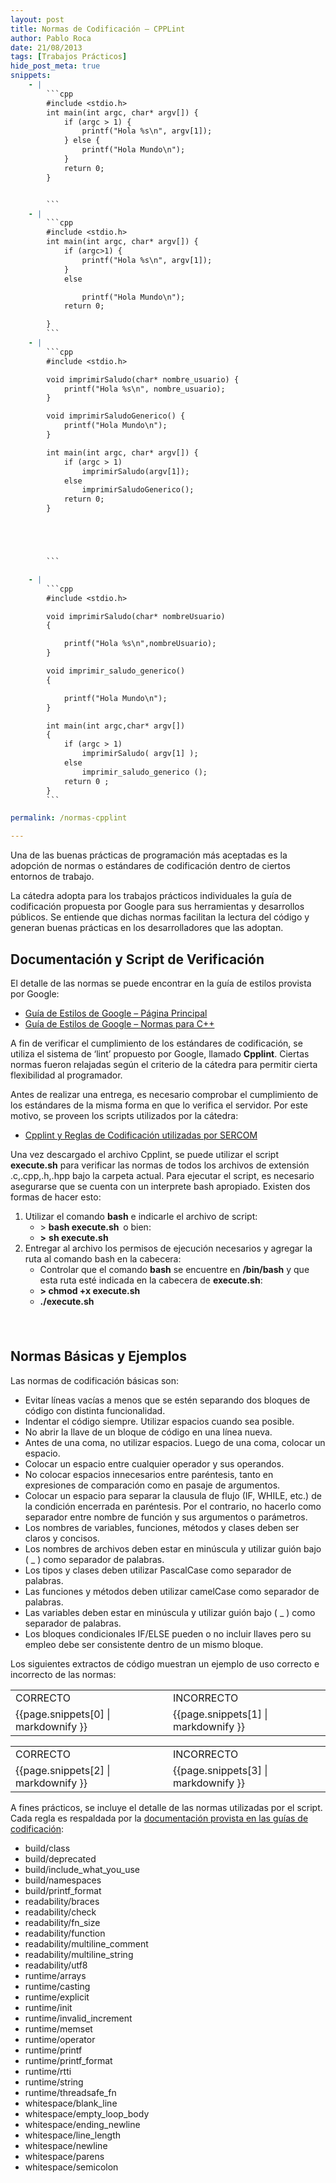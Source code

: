 ```yaml
---
layout: post
title: Normas de Codificación – CPPLint
author: Pablo Roca
date: 21/08/2013
tags: [Trabajos Prácticos] 
hide_post_meta: true
snippets: 
    - |
        ```cpp
        #include <stdio.h>
        int main(int argc, char* argv[]) {
            if (argc > 1) {
                printf("Hola %s\n", argv[1]);
            } else {
                printf("Hola Mundo\n");
            }
            return 0;
        }


        ```
    - |
        ```cpp
        #include <stdio.h>
        int main(int argc, char* argv[]) {
            if (argc>1) {
                printf("Hola %s\n", argv[1]);
            }
            else

                printf("Hola Mundo\n");
            return 0;

        }
        ```
    - |
        ```cpp
        #include <stdio.h>

        void imprimirSaludo(char* nombre_usuario) {
            printf("Hola %s\n", nombre_usuario);
        }

        void imprimirSaludoGenerico() {
            printf("Hola Mundo\n");
        }

        int main(int argc, char* argv[]) {
            if (argc > 1)
                imprimirSaludo(argv[1]);
            else
                imprimirSaludoGenerico();
            return 0;
        }





        ```

    - |
        ```cpp
        #include <stdio.h>

        void imprimirSaludo(char* nombreUsuario)
        {

            printf("Hola %s\n",nombreUsuario);
        }

        void imprimir_saludo_generico()
        {

            printf("Hola Mundo\n");
        }

        int main(int argc,char* argv[])
        {
            if (argc > 1)
                imprimirSaludo( argv[1] );
            else
                imprimir_saludo_generico ();
            return 0 ;
        }
        ```

permalink: /normas-cpplint

---
```


Una de las buenas prácticas de programación más aceptadas es la adopción de normas o estándares de codificación dentro de ciertos entornos de trabajo.

La cátedra adopta para los trabajos prácticos individuales la guía de codificación propuesta por Google para sus herramientas y desarrollos públicos. Se entiende que dichas normas facilitan la lectura del código y generan buenas prácticas en los desarrolladores que las adoptan.

## Documentación y Script de Verificación

El detalle de las normas se puede encontrar en la guía de estilos provista por Google:

<ul>
<li><a href="https://code.google.com/p/google-styleguide/">Guía de Estilos de Google – Página Principal</a></li>
<li><a href="https://google.github.io/styleguide/cppguide.html">Guía de Estilos de Google – Normas para C++</a></li>
</ul>

A fin de verificar el cumplimiento de los estándares de codificación, se utiliza el sistema de ‘lint’ propuesto por Google, llamado <strong>Cpplint</strong>. Ciertas normas fueron relajadas según el criterio de la cátedra para permitir cierta flexibilidad al programador.

Antes de realizar una entrega, es necesario comprobar el cumplimiento de los estándares de la misma forma en que lo verifica el servidor. Por este motivo, se proveen los scripts utilizados por la cátedra:

<ul>
<li><a href="/assets/2013/08/cpplint.zip">Cpplint y Reglas de Codificación utilizadas por SERCOM</a></li>
</ul>

Una vez descargado el archivo Cpplint, se puede utilizar el script <strong>execute.sh</strong> para verificar las normas de todos los archivos de extensión .c,.cpp,.h,.hpp bajo la carpeta actual. Para ejecutar el script, es necesario asegurarse que se cuenta con un interprete bash apropiado. Existen dos formas de hacer esto:

<div>
<ol>
<li>Utilizar el comando <strong>bash</strong> e indicarle el archivo de script:
<ul>
<li>&gt; <strong>bash execute.sh &nbsp;</strong>o bien:</li>
<li><strong>&gt;</strong> <strong>sh execute.sh</strong></li>
</ul>
</li>
<li>Entregar al archivo los permisos de ejecución necesarios y agregar la ruta al comando bash en la cabecera:
<ul>
<li>Controlar que el comando <strong>bash</strong> se encuentre en <strong>/bin/bash</strong> y que esta ruta esté indicada en la cabecera de <strong>execute.sh</strong>:</li>
<li><strong>&gt; chmod +x execute.sh</strong></li>
<li><strong>./execute.sh</strong></li>
</ul>
</li>
</ol>
</div>

<div><span style="line-height: 24px;"><br>
</span></div>

## Normas Básicas y Ejemplos

Las normas de codificación básicas son:

<ul>
<li>Evitar líneas vacías a menos que se estén separando dos bloques de código con distinta funcionalidad.</li>
<li>Indentar el código siempre. Utilizar espacios cuando sea posible.</li>
<li>No abrir la llave de un bloque de código en una línea nueva.</li>
<li>Antes de una coma, no utilizar espacios. Luego de una coma, colocar un espacio.</li>
<li>Colocar un espacio entre cualquier operador y sus operandos.</li>
<li>No colocar espacios innecesarios entre paréntesis, tanto en expresiones de comparación como en pasaje de argumentos.</li>
<li>Colocar un espacio para separar la clausula de flujo (IF, WHILE, etc.) de la condición encerrada en paréntesis. Por el contrario, no hacerlo como separador entre nombre de función y sus argumentos o parámetros.</li>
<li>Los nombres de variables, funciones, métodos y clases deben ser claros y concisos.</li>
<li>Los nombres de archivos deben estar en minúscula y utilizar guión bajo ( _ ) como separador de palabras.</li>
<li>Los tipos y clases deben utilizar PascalCase como separador de palabras.</li>
<li>Las funciones y métodos deben utilizar camelCase como separador de palabras.</li>
<li>Las variables deben estar en minúscula y utilizar guión bajo ( _ ) como separador de palabras.</li>
<li>Los bloques condicionales IF/ELSE pueden o no incluir llaves pero su empleo debe ser consistente dentro de un mismo bloque.</li>
</ul>

Los siguientes extractos de código muestran un ejemplo de uso correcto e incorrecto de las normas:

<table>
<tbody>
<tr>
<td>CORRECTO</td>
<td>INCORRECTO</td>
</tr>
<tr>
<td>
{{page.snippets[0] | markdownify }}
</td>
<td>
{{page.snippets[1] | markdownify }}
</td>
</tr>
</tbody>
</table>

<table>
<tbody>
<tr>
<td>CORRECTO</td>
<td>INCORRECTO</td>
</tr>
<tr>
<td>
{{page.snippets[2] | markdownify }}
</td>
<td>
{{page.snippets[3] | markdownify }}
</td>
</tr>
</tbody>
</table>

A fines prácticos, se incluye el detalle de las normas utilizadas por el script. Cada regla es respaldada por la <a href="https://google.github.io/styleguide/cppguide.html">documentación provista en las guías de codificación</a>:

<ul>
<li>build/class</li>
<li>build/deprecated</li>
<li>build/include_what_you_use</li>
<li>build/namespaces</li>
<li>build/printf_format</li>
<li>readability/braces</li>
<li>readability/check</li>
<li>readability/fn_size</li>
<li>readability/function</li>
<li>readability/multiline_comment</li>
<li>readability/multiline_string</li>
<li>readability/utf8</li>
<li>runtime/arrays</li>
<li>runtime/casting</li>
<li>runtime/explicit</li>
<li>runtime/init</li>
<li>runtime/invalid_increment</li>
<li>runtime/memset</li>
<li>runtime/operator</li>
<li>runtime/printf</li>
<li>runtime/printf_format</li>
<li>runtime/rtti</li>
<li>runtime/string</li>
<li>runtime/threadsafe_fn</li>
<li>whitespace/blank_line</li>
<li>whitespace/empty_loop_body</li>
<li>whitespace/ending_newline</li>
<li>whitespace/line_length</li>
<li>whitespace/newline</li>
<li>whitespace/parens</li>
<li>whitespace/semicolon</li>
</ul>
